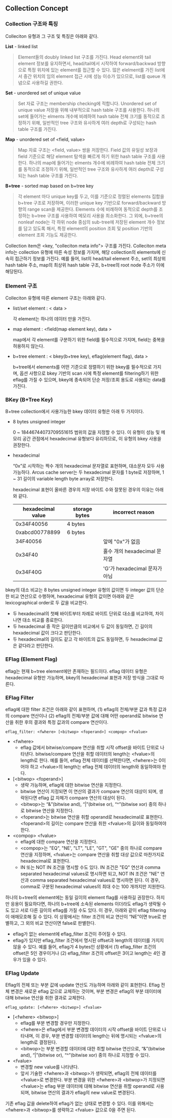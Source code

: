 Collection Concept
------------------

### Collection 구조와 특징

Colleciton 유형과 그 구조 및 특징은 아래와 같다.

**List** - linked list

> Element들의 doubly linked list 구조를 가진다.
  Head element와 tail element 정보를 유지하면서, head/tail에서 시작하여 forward/backwad 방향으로
  특정 위치에 있는 element를 접근할 수 있다.
  많은 elelment를 가진 list에서 중간 위치의 임의 element 접근 시에 성능 이슈가 있으므로,
  list를 queue 개념으로 사용하길 권한다.
  
**Set** - unordered set of unique value

> Set 자료 구조는 membership checking에 적합니다.
  Unordered set of unique value 저장을 위해 내부적으로 hash table 구조를 사용한다.
  하나의 set에 들어가는 elments 개수에 비례하여 hash table 전체 크기를 동적으로 조정하기 위해,
  일반적인 tree 구조와 유사하게 여러 depth로 구성되는 hash table 구조를 가진다.

**Map** - unordered set of \<field, value\>

> Map 자료 구조는 \<field, value\> 쌍을 저장한다.
  Field 값의 유일성 보장과 field 기준으로 해당 element 탐색을 빠르게 하기 위한 hash table 구조를 사용한다.
  하나의 map에 들어가는 elments 개수에 비례하여 hash table 전체 크기를 동적으로 조정하기 위해,
  일반적인 tree 구조와 유사하게 여러 depth로 구성되는 hash table 구조를 가진다.


**B+tree** - sorted map based on b+tree key

> 각 element 마다 unique key를 두고, 이를 기준으로 정렬된 elements 집합을 b+tree 구조로 저장하며,
  이러한 unique key 기반으로 forward/backward 방향의 range scan을 제공한다.
  Elements 수에 비례하여 동적으로 depth를 조정하는 b+tree 구조를 사용하여 메모리 사용을 최소화한다.
  그 외에, b+tree의 nonleaf node는 각 하위 node 중심의 sub-tree에 저장된 element 개수 정보를
  담고 있도록 해서, 특정 element의 position 조회 및 position 기반의 element 조회 기능도 제공한다.
  
Collection item은 \<key, "colleciton meta info"\> 구조를 가진다.
Colleciton meta info는 collection 유형에 따른 속성 정보를 가지며,
해당 collection의 elements에 신속히 접근하기 정보를 가진다.
예를 들어, list의 head/tail element 주소, set의 최상위 hash table 주소,
map의 최상위 hash table 구조, b+tree의 root node 주소가 이에 해당된다.

### Element 구조

Colleciton 유형에 따른 element 구조는 아래와 같다.

- list/set element : \< data \>

  각 element는 하나의 데이터 만을 가진다.

- map element : \<field(map element key), data \>

  map에서 각 element를 구분하기 위한 field를 필수적으로 가지며,
  field는 중복을 허용하지 않는다.
  
- b+tree element : \< bkey(b+tree key), eflag(element flag), data \>

  b+tree에서 elements를 어떤 기준으로 정렬하기 위한 bkey를 필수적으로 가지며,
  옵션 사항으로 bkey 기반의 scan 시에 특정 element를 filtering하기 위한 eflag를 가질 수 있으며,
  bkey에 종속되어 단순 저장/조회 용도로 사용되는 data를 가진다.


### BKey (B+Tree Key)

B+tree collection에서 사용가능한 bkey 데이터 유형은 아래 두 가지이다.

- 8 bytes unsigned integer

  0 ~ 18446744073709551615 범위의 값을 지정할 수 있다.
  이 유형이 성능 및 메모리 공간 관점에서 hexadecimal 유형보다 유리하므로, 이 유형의 bkey 사용을 권장한다.
  
- hexadecimal
 
  “0x”로 시작하는 짝수 개의 hexadecimal 문자열로 표현하며, 대소문자 모두 사용 가능하다.
  Arcus cache server는 두 hexadecimal 문자를 1 byte로 저장하며,
  1 ~ 31 길이의 variable length byte array로 저장한다.
  
  hexadecimal 표현이 올바른 경우의 저장 바이트 수와 잘못된 경우의 이유는 아래와 같다.

  hexadecimal value | storage bytes | incorrect reason
  ----------------- | ------------- | ----------------
  0x34F40056        | 4 bytes       |
  0xabcd00778899    | 6 bytes       |
  34F40056          |               | 앞에 "0x"가 없음
  0x34F40           |               | 홀수 개의 hexadecimal 문자열
  0x34F40G          |               | 'G'가 hexadecimal 문자가 아님

bkey의 대소 비교는 8 bytes unsigned integer 유형의 값이면 두 integer 값의 단순한 비교 연산으로 수행하며, 
hexadecimal 유형의 값이면 아래와 같은 lexicographical order로 두 값을 비교한다.

- 두 hexadecimal의 첫째 바이트부터 차례로 바이트 단위로 대소를 비교하여, 차이나면 대소 비교를 종료한다.
- 두 hexadecimal 중 작은 길이만큼의 비교에서 두 값이 동일하면, 긴 길이의 hexadecimal 값이 크다고 판단한다.
- 두 hexadecimal의 길이도 같고 각 바이트의 값도 동일하면, 두 hexadecimal 값은 같다라고 판단한다.

### EFlag (Element Flag)

eflag는 현재 b+tree element에만 존재하는 필드이다.
eflag 데이터 유형은 hexadecimal 유형만 가능하며,
bkey의 hexadecimal 표현과 저장 방식을 그대로 따른다. 

### EFlag Filter

eflag에 대한 filter 조건은 아래와 같이 표현하며,
(1) eflag의 전체/부분 값과 특정 값과의 compare 연산이나
(2) eflag의 전체/부분 값에 대해 어떤 operand로 bitwise 연산을 취한 후의 결과와 특정 값과의 compare 연산이다.

```
eflag_filter: <fwhere> [<bitwop> <foperand>] <compop> <fvalue>
```

- \<fwhere\> 
  - eflag 값에서 bitwise/compare 연산을 취할 시작 offset을 바이트 단위로 나타낸다.
    bitwise/compare 연산을 취할 데이터의 length는 \<fvalue\>의 length로 한다.
    예를 들어, eflag 전체 데이터를 선택한다면, \<fwhere\>는 0이어야 하고
    \<fvalue\>의 length는 eflag 전체 데이터의 length와 동일하여야 한다.
- [\<bitwop\> \<foperand\>]
  - 생략 가능하며, eflag에 대한 bitwise 연산을 지정한다.
  - bitwise 연산이 지정되면 이 연산의 결과가 compare 연산의 대상이 되며,
    생략된다면 eflag 값 자체가 compare 연산의 대상이 된다.
  - \<bitwop\>는 “&”(bitwise and), “|”(bitwise or), “^”(bitwise xor) 중의 하나로 bitwise 연산을 지정한다.
  - \<foperand\>는 bitwise 연산을 취할 operand로 hexadecimal로 표현한다.
    \<foperand\>의 길이는 compare 연산을 취한 \<fvalue\>의 길이와 동일하여야 한다.
- \<compop\> \<fvalue\>  
  - eflag에 대한 compare 연산을 지정한다.
  - \<compop\>는 "EQ", "NE', "LT", "LE", "GT", "GE" 중의 하나로 compare 연산을 지정하며,
    \<fvalue\>는 compare 연산을 취할 대상 값으로 마찬가지로 hexadecimal로 표현한다.
  - IN 또는 NOT IN 조건을 명시할 수도 있다. 
    IN 조건은 "EQ" 연산과 comma separated hexadecimal values로 명시하면 되고,
    NOT IN 조건은 "NE" 연산과 comma separated hexadecimal values로 명시하면 된다.
    이 경우, comma로 구분된 hexadecimal values의 최대 수는 100 개까지만 지원한다.
  
하나의 b+tree의 element에는 동일 길이의 element flag를 사용하길 권장한다.
하지만 응용이 필요하다면, 하나의 b+tree에 소속된 elements 이더라도
eflag가 생략될 수도 있고 서로 다른 길이의 eflag를 가질 수도 있다.
이 경우, 아래와 같이 eflag filtering이 애매모호해 질 수 있다.
이 상황에서는 filter 조건의 비교 연산이 “NE”이면 true로 판별하고, 그 외의 비교 연산이면 false로 판별한다.

- eflag가 없는 element에 eflag_filter 조건이 주어질 수 있다.
- eflag가 있지만 eflag_filter 조건에서 명시된 offset과 length의 데이터를 가지지 않을 수 있다.
  예를 들어, eflag가 4 bytes인 상황에서
  (1) eflag_filter 조건의 offset은 5인 경우이거나 
  (2) eflag_filter 조건의 offset은 3이고 length는 4인 경우가 있을 수 있다.

### EFlag Update

Eflag의 전체 또는 부분 값에 update 연산도 가능하며 아래와 같이 표현한다.
Eflag 전체 변경은 새로운 eflag 값으로 교체하는 것이며,
부분 변경은 eflag의 부분 데이터에 대해 bitwise 연산을 취한 결과로 교체한다.

```
eflag_update: [<fwhere> <bitwop>] <fvalue>
```

- [\<fwhere\> \<bitwop\>]
  - eflag를 부분 변경할 경우만 지정한다.
  - \<fwhere>은 eflag에서 부분 변경할 데이터의 시작 offset을 바이트 단위로 나타내며,
    이 경우, 부분 변경할 데이터의 length는 뒤에 명시되는 \<fvalue\>의 length로 결정된다.
  - \<bitwop\>는 부분 변경할 데이터에 대한 취할 bitwise 연산으로,
    “&”(bitwise and), “|”(bitwise or), “^”(bitwise xor) 중의 하나로 지정할 수 있다.
- \<fvalue\>
  - 변경할 new value를 나타낸다.
  - 앞서 기술한 \<fwhere\>과 \<bitwop\>가 생략되면, eflag의 전체 데이터를 \<fvalue\>로 변경한다.
    부분 변경을 위한 \<fwhere\>과 \<bitwop\>가 지정되면
    \<fvalue\>는 eflag 부분 데이터에 대해 bitwise 연산을 취할 operand로 사용되며,
    bitwise 연산의 결과가 eflag의 new value로 변경된다.
  

기존 eflag 값을 delete하여 eflag가 없는 상태로 변경할 수 있다.
이를 위해서는 \<fwhere\>과 \<bitwop\>를 생략하고 \<fvalue\> 값으로 0을 주면 된다.

